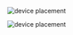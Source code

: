 ![device placement](https://raw.github.com/sebseb7/PentawallHD/master/pentawallHD_legende.png)

![device placement](https://raw.github.com/sebseb7/PentawallHD/master/pentawallHD_pcb.jpg)
